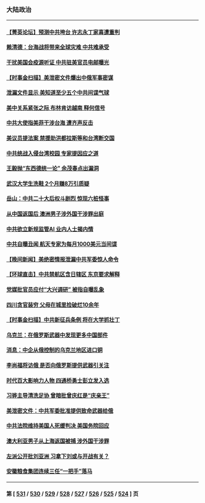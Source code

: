 ### 大陆政治
---
#### [【菁英论坛】预测中共垮台 许志永丁家喜遭重判](../../pages/ncid277/n13973734.md) 
#### [赖清德：台海战将带来全球灾难 中共难承受](../../pages/ncid277/n13973747.md) 
#### [干扰美国会疫源听证 中共驻美官员电邮曝光](../../pages/ncid277/n13973726.md) 
#### [【时事金扫描】美泄密文件爆出中俄军事密谋](../../pages/ncid277/n13973567.md) 
#### [泄漏文件显示 美知道至少五个中共间谍气球](../../pages/ncid277/n13973674.md) 
#### [美中关系紧张之际 布林肯访越南 释何信号](../../pages/ncid277/n13973687.md) 
#### [中共大使指美菲干涉台海 遭齐声反击](../../pages/ncid277/n13973677.md) 
#### [美议员提法案 禁援助洪都拉斯等和台湾断交国](../../pages/ncid277/n13973659.md) 
#### [中共统战入侵台湾校园 专家提因应之道](../../pages/ncid277/n13973016.md) 
#### [王毅抛“东西德统一论” 余茂春点出漏洞](../../pages/ncid277/n13973663.md) 
#### [武汉大学生洗鞋 2个月赚8万引质疑](../../pages/ncid277/n13973648.md) 
#### [岳山：中共二十大后权斗剧烈 惊现六桩怪事](../../pages/ncid277/n13973599.md) 
#### [从中国返国后 澳洲男子涉外国干涉罪出庭](../../pages/ncid277/n13973566.md) 
#### [中共欲立新规监管AI 业内人士揭内情](../../pages/ncid277/n13973472.md) 
#### [中共自曝丑闻 航天专家为每月1000美元当间谍](../../pages/ncid277/n13972833.md) 
#### [【晚间新闻】美绝密情报泄漏中共军委惊人命令](../../pages/ncid277/n13973445.md) 
#### [【环球直击】中共禁航区含日辖区 东京要求解释](../../pages/ncid277/n13973443.md) 
#### [党媒批官员应付“大兴调研” 被指自曝乱象](../../pages/ncid277/n13973274.md) 
#### [四川贪官装穷 父母在城里捡破烂10余年](../../pages/ncid277/n13973319.md) 
#### [【时事金扫描】中共新征兵条例 将在大学抓壮丁](../../pages/ncid277/n13973184.md) 
#### [乌克兰：在俄罗斯武器中发现更多中国部件](../../pages/ncid277/n13973114.md) 
#### [消息：中企从俄控制的乌克兰地区进口铜](../../pages/ncid277/n13973038.md) 
#### [李尚福将访俄 是否向俄罗斯提供武器引关注](../../pages/ncid277/n13973076.md) 
#### [时代百大影响力人物 四通桥勇士彭立发入选](../../pages/ncid277/n13973026.md) 
#### [习骅主导清洗足协 曾暗批曾庆红是“庆亲王”](../../pages/ncid277/n13973067.md) 
#### [美泄密文件：中共军委批准提供致命武器给俄](../../pages/ncid277/n13973043.md) 
#### [中共法院维持美国人死缓判决 美国务院回应](../../pages/ncid277/n13973017.md) 
#### [澳大利亚男子从上海返国被捕 涉外国干涉罪](../../pages/ncid277/n13973013.md) 
#### [左派公开批刘亚洲 习拿下刘或与开战有关？](../../pages/ncid277/n13972740.md) 
#### [安徽粮食集团连续三任“一把手”落马](../../pages/ncid277/n13972728.md) 

---
#### 第 [ [531](./531.md) / [530](./530.md) / [529](./529.md) / [528](./528.md) / [527](./527.md) / [526](./526.md) / [525](./525.md) / [524](./524.md) ] 页
